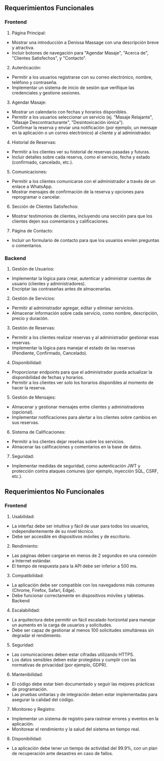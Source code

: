 ## Requerimientos Funcionales
### Frontend
1. Página Principal:
- Mostrar una introducción a Denissa Massage con una descripción breve y atractiva.
- Incluir botones de navegación para "Agendar Masaje", "Acerca de", "Clientes Satisfechos", y "Contacto".

2. Autenticación:

- Permitir a los usuarios registrarse con su correo electrónico, nombre, teléfono y contraseña.
- Implementar un sistema de inicio de sesión que verifique las credenciales y gestione sesiones.

3. Agendar Masaje:

- Mostrar un calendario con fechas y horarios disponibles.
- Permitir a los usuarios seleccionar un servicio (ej. "Masaje Relajante", "Masaje Descontracturante", "Desintoxicación iónica").
- Confirmar la reserva y enviar una notificación (por ejemplo, un mensaje en la aplicación o un correo electrónico) al cliente y al administrador.

4. Historial de Reservas:

- Permitir a los clientes ver su historial de reservas pasadas y futuras.
- Incluir detalles sobre cada reserva, como el servicio, fecha y estado (confirmado, cancelado, etc.).

5. Comunicaciones:

- Permitir a los clientes comunicarse con el administrador a través de un enlace a WhatsApp.
- Mostrar mensajes de confirmación de la reserva y opciones para reprogramar o cancelar.

6. Sección de Clientes Satisfechos:

- Mostrar testimonios de clientes, incluyendo una sección para que los clientes dejen sus comentarios y calificaciones.

7. Página de Contacto:

- Incluir un formulario de contacto para que los usuarios envíen preguntas o comentarios.

### Backend
1. Gestión de Usuarios:

- Implementar la lógica para crear, autenticar y administrar cuentas de usuario (clientes y administradores).
- Encriptar las contraseñas antes de almacenarlas.

2. Gestión de Servicios:

- Permitir al administrador agregar, editar y eliminar servicios.
- Almacenar información sobre cada servicio, como nombre, descripción, precio y duración.

3. Gestión de Reservas:

- Permitir a los clientes realizar reservas y al administrador gestionar esas reservas.
- Implementar la lógica para manejar el estado de las reservas (Pendiente, Confirmado, Cancelado).

4. Disponibilidad:

- Proporcionar endpoints para que el administrador pueda actualizar la disponibilidad de fechas y horarios.
- Permitir a los clientes ver solo los horarios disponibles al momento de hacer la reserva.

5. Gestión de Mensajes:

- Almacenar y gestionar mensajes entre clientes y administradores (opcional).
- Implementar notificaciones para alertar a los clientes sobre cambios en sus reservas.

6. Sistema de Calificaciones:

- Permitir a los clientes dejar reseñas sobre los servicios.
- Almacenar las calificaciones y comentarios en la base de datos.

7. Seguridad:

- Implementar medidas de seguridad, como autenticación JWT y protección contra ataques comunes (por ejemplo, inyección SQL, CSRF, etc.).

## Requerimientos No Funcionales

### Frontend

1. Usabilidad:

- La interfaz debe ser intuitiva y fácil de usar para todos los usuarios, independientemente de su nivel técnico.
- Debe ser accesible en dispositivos móviles y de escritorio.

2. Rendimiento:

- Las páginas deben cargarse en menos de 2 segundos en una conexión a Internet estándar.
- El tiempo de respuesta para la API debe ser inferior a 500 ms.

3. Compatibilidad:

- La aplicación debe ser compatible con los navegadores más comunes (Chrome, Firefox, Safari, Edge).
- Debe funcionar correctamente en dispositivos móviles y tabletas.
Backend

4. Escalabilidad:

- La arquitectura debe permitir un fácil escalado horizontal para manejar un aumento en la carga de usuarios y solicitudes.
- Debe ser capaz de gestionar al menos 100 solicitudes simultáneas sin degradar el rendimiento.

5. Seguridad:

- Las comunicaciones deben estar cifradas utilizando HTTPS.
- Los datos sensibles deben estar protegidos y cumplir con las normativas de privacidad (por ejemplo, GDPR).

6. Mantenibilidad:

- El código debe estar bien documentado y seguir las mejores prácticas de programación.
- Las pruebas unitarias y de integración deben estar implementadas para asegurar la calidad del código.

7. Monitoreo y Registro:

- Implementar un sistema de registro para rastrear errores y eventos en la aplicación.
- Monitorear el rendimiento y la salud del sistema en tiempo real.

8. Disponibilidad:

- La aplicación debe tener un tiempo de actividad del 99.9%, con un plan de recuperación ante desastres en caso de fallos.